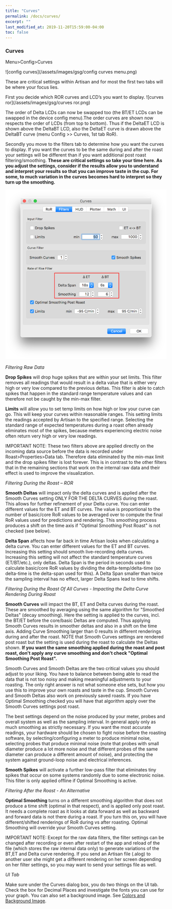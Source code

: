 ```yaml
---
title: "Curves"
permalink: /docs/curves/
excerpt: ""
last_modified_at: 2019-11-20T15:59:00-04:00
toc: false
---
```


### Curves

Menu>Config>Curves

![config curves](/assets/images/gsg/config curves menu.png)

These are critical settings within Artisan and for most the first two tabs will be where your focus lies.  

First you decide which ROR curves and LCD’s you want to display.
![curves ror](/assets/images/gsg/curves ror.png)

The order of Delta LCDs can now be swapped too (the BT/ET LCDs can be swapped in the device config menu).The order curves are shown now respects the order of LCDs (from top to bottom). Thus if the DeltaET LCD is shown above the DeltaBT LCD, also the DeltaET curve is drawn above the DeltaBT curve (menu Config >> Curves, 1st tab RoR).

Secondly you move to the filters tab to determine how you want the curves to display.  If you want the curves to be the same during and after the roast your settings will be different than if you want additional post roast filtering/smoothing. **These are critical settings so take your time here.  As you adjust the settings, consider if the results allow you to understand and interpret your results so that you can improve taste in the cup.  For some, to much variation in the curves becomes hard to interpret so they turn up the smoothing.**

![curves filters](/assets/images/gsg/curves-filters.png)


*Filtering Raw Data*

**Drop Spikes** will drop huge spikes that are within your set limits. This filter removes all readings that would result in a delta value that is either very high or very low compared to the previous deltas. This filter is able to catch spikes that happen in the standard range temperature values and can therefore not be caught by the min-max filter.

**Limits** will allow you to set temp limits on how high or low your curve can go.  This will keep your curves within reasonable ranges.  This setting limits the readings accepted by Artisan to the specified range. Selecting the standard range of expected temperatures during a roast often already eliminates most of the spikes, because meters experiencing electric noise often return very high or very low readings.


IMPORTANT NOTE:  These two filters above are applied directly on the incoming data source before the data is recorded under Roast>Properties>Data tab. Therefore data eliminated by the min-max limit and the drop spikes filter is lost forever. This is in contrast to the other filters that in the remaining sections that work on the internal raw data and their effect is used to improve the visualization.

*Filtering During the Roast – ROR*

**Smooth Deltas** will impact only the delta curves and is applied after the Smooth Curves setting ONLY FOR THE DELTA CURVES during the roast.  This allows for further refinement of your Delta curve.  You can enter different values for the ET and BT curves.  The value is proportional to the number of basic/core RoR values to be averaged over to compute the final RoR values used for predictions and rendering. This smoothing process produces a shift on the time axis if "Optimal Smoothing Post Roast" is not checked (see below).

**Delta Span** affects how far back in time Artisan looks when calculating a delta curve. You can enter different values for the ET and BT curves.   Increasing this setting should smooth live-recording delta curves. Increasing this setting will not affect the standard temperature curves (ET/BT/etc.), only deltas. Delta Span is the period in seconds used to calculate basic/core RoR values by dividing the delta-temp/delta-time (so delta-time is the delta-span used for this). A Delta Span smaller than twice the sampling interval has no effect, larger Delta Spans lead to time shifts.

*Filtering During the Roast Of All Curves - Impacting the Delta Curve Rendering During Roast*

**Smooth Curves** will impact the BT, ET and Delta curves during the roast. These are smoothed by averaging using the same algorithm for "Smoothed Deltas" (decay smoothing). Here the setting is applied to the curves, incl. the BT/ET before the core/basic Deltas are computed. Thus applying Smooth Curves results in smoother deltas and also in a shift on the time axis. Adding Curve Smoothing larger than 0 results in different renderings during and after the roast.  NOTE that Smooth Curves settings are rendered post roast but the setting is used during the roast to calculate the Deltas shown.  **If you want the same smoothing applied during the roast and post roast, don't apply any curve smoothing and don't check "Optimal Smoothing Post Roast".**

Smooth Curves and Smooth Deltas are the two critical values you should adjust to your liking.  You have to balance between being able to read the data that is not too noisy and making meaningful adjustments to your roasting.  The only right answer is not what someone else sets, but how you use this to improve your own roasts and taste in the cup. Smooth Curves and Smooth Deltas also work on previously saved roasts.  If you have Optimal Smoothing checked you will have that algorithm apply over the Smooth Curves settings post roast.

The best settings depend on the noise produced by your meter, probes and overall system as well as the sampling interval. In general apply only as much smoothing as strictly necessary. If you want the most accurate readings, your hardware should be chosen to fight noise before the roasting software, by selecting/configuring a meter to produce minimal noise, selecting probes that produce minimal noise (note that probes with small diameter produce a lot more noise and that different probes of the same diameter can produce a different amount of noise), and protecting the system against ground-loop noise and electrical inferences.

**Smooth Spikes** will activate a further low-pass filter that eliminates tiny spikes that occur on some systems randomly due to some electronic noise. This filter is only applied offline if Optimal Smoothing is active.

*Filtering After the Roast - An Alternative*

**Optimal Smoothing** turns on a different smoothing algorithm that does not produce a time shift (optimal in that respect), and is applied only post roast.  It needs a complete roast as it looks at data forward as well as backward and forward data is not there during a roast.  If you turn this on, you will have different/shifted renderings of RoR during vs after roasting.  Optimal Smoothing will override your Smooth Curves setting.  


IMPORTANT NOTE:  Except for the raw data filters, the filter settings can be changed after recording or even after restart of the app and reload of the file (which stores the raw internal data only) to generate variations of the BT,ET and Delta curve rendering. If you send an Artisan file (.alog) to another user she might get a different rendering on her screen depending on her filter settings, so you may want to send your settings file as well.  

*UI Tab*

Make sure under the Curves dialog box, you do two things on the UI tab.  Check the box for Decimal Places and investigate the fonts you can use for your graph.  You can also set a background image.  See [Colors and Background Image](https://artisan-scope.org/docs/colors/).
